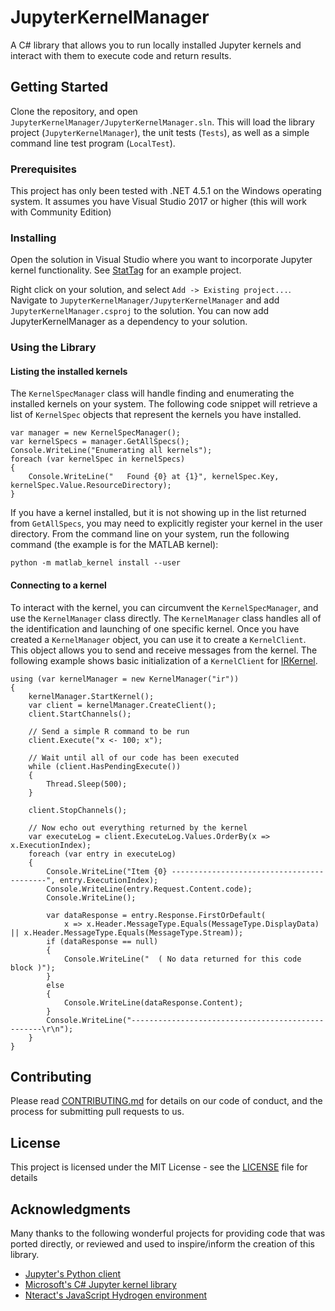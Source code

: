 # JupyterKernelManager

A C# library that allows you to run locally installed Jupyter kernels and interact with them to execute code and return results.

## Getting Started

Clone the repository, and open `JupyterKernelManager/JupyterKernelManager.sln`.  This will load the library project (`JupyterKernelManager`), the unit tests (`Tests`), as well as a simple command line test program (`LocalTest`).


### Prerequisites

This project has only been tested with .NET 4.5.1 on the Windows operating system.  It assumes you have Visual Studio 2017 or higher (this will work with Community Edition)

### Installing

Open the solution in Visual Studio where you want to incorporate Jupyter kernel functionality.  See [StatTag](https://github.com/StatTag/StatTag) for an example project.

Right click on your solution, and select `Add -> Existing project...`.  Navigate to `JupyterKernelManager/JupyterKernelManager` and add `JupyterKernelManager.csproj` to the solution.  You can now add JupyterKernelManager as a dependency to your solution.


### Using the Library

#### Listing the installed kernels

The `KernelSpecManager` class will handle finding and enumerating the installed kernels on your system.  The following code snippet will retrieve a list of `KernelSpec` objects that represent the kernels you have installed.

```
var manager = new KernelSpecManager();
var kernelSpecs = manager.GetAllSpecs();
Console.WriteLine("Enumerating all kernels");
foreach (var kernelSpec in kernelSpecs)
{
	Console.WriteLine("   Found {0} at {1}", kernelSpec.Key, kernelSpec.Value.ResourceDirectory);
}
```

If you have a kernel installed, but it is not showing up in the list returned from `GetAllSpecs`, you may need to explicitly register your kernel in the user directory.  From the command line on your system, run the following command (the example is for the MATLAB kernel):

```
python -m matlab_kernel install --user
```

#### Connecting to a kernel
To interact with the kernel, you can circumvent the `KernelSpecManager`, and use the `KernelManager` class directly.  The `KernelManager` class handles all of the identification and launching of one specific kernel.  Once you have created a `KernelManager` object, you can use it to create a `KernelClient`.  This object allows you to send and receive messages from the kernel.  The following example shows basic initialization of a `KernelClient` for [IRKernel](https://github.com/IRkernel/IRkernel).

```
using (var kernelManager = new KernelManager("ir"))
{
	kernelManager.StartKernel();
	var client = kernelManager.CreateClient();
	client.StartChannels();

	// Send a simple R command to be run
	client.Execute("x <- 100; x");

	// Wait until all of our code has been executed
	while (client.HasPendingExecute())
	{
		Thread.Sleep(500);
	}

	client.StopChannels();

	// Now echo out everything returned by the kernel
	var executeLog = client.ExecuteLog.Values.OrderBy(x => x.ExecutionIndex);
	foreach (var entry in executeLog)
	{
		Console.WriteLine("Item {0} ------------------------------------------", entry.ExecutionIndex);
		Console.WriteLine(entry.Request.Content.code);
		Console.WriteLine();

		var dataResponse = entry.Response.FirstOrDefault(
			x => x.Header.MessageType.Equals(MessageType.DisplayData) || x.Header.MessageType.Equals(MessageType.Stream));
		if (dataResponse == null)
		{
			Console.WriteLine("  ( No data returned for this code block )");
		}
		else
		{
			Console.WriteLine(dataResponse.Content);
		}
		Console.WriteLine("--------------------------------------------------\r\n");
	}
}
```

## Contributing

Please read [CONTRIBUTING.md](CONTRIBUTING.md) for details on our code of conduct, and the process for submitting pull requests to us.

## License

This project is licensed under the MIT License - see the [LICENSE](LICENSE) file for details

## Acknowledgments

Many thanks to the following wonderful projects for providing code that was ported directly, or reviewed and used to inspire/inform the creation of this library.

* [Jupyter's Python client](https://github.com/jupyter/jupyter_client)
* [Microsoft's C# Jupyter kernel library](https://github.com/microsoft/jupyter-core)
* [Nteract's JavaScript Hydrogen environment](https://github.com/nteract/hydrogen)
